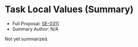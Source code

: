# Task Local Values (Summary)

* Full Proposal: [SE-0311](https://github.com/apple/swift-evolution/blob/main/proposals/0311-task-locals.md)
* Summary Author: N/A

Not yet summarized.
